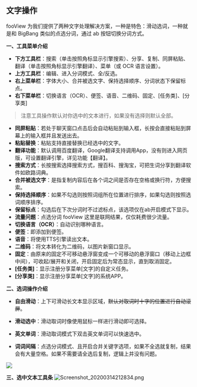 ## 文字操作
fooView 为我们提供了两种文字处理解决方案，一种是特色：滑动选词，一种就是和 BigBang 类似的点选分词，通过 ab 按钮切换分词方式。

**一、工具菜单介绍**
* **下方工具栏**：搜索（单击按照角标显示引擎搜索）、分享、复制、同屏粘贴、翻译（单击按照角标显示引擎翻译）、菜单（或 OCR 语言设置）。
* **上方工具栏**：编辑、进入分词模式、全/反选。
* **右上菜单栏**：字体大小、合并被选文字、保持选择顺序、分词状态下保留标点。
* **右下菜单栏**：切换语言（OCR）、便签、语音、二维码、固定、[任务类]、[分享类]
> 注意工具操作默认对你选中的文本进行，如果没有选择则默认全部。

* **同屏粘贴**：若处于聊天窗口点击后会自动粘贴到输入框，长按会直接粘贴到屏幕上的输入框并且发送出去。
* **粘贴替换**：粘贴支持直接替换已经选中的文字。
* **翻译功能**：默认调用百度翻译，Google翻译支持调用App，没有则进入网页版，可设置翻译引擎，详见功能【翻译】。
* **搜索方式**：长按搜索选择搜索方式，搜百科、搜淘宝，可把生词分享到翻译软件如欧路词典。
* **合并被选文字**：是指复制内容后在各个词之间是否存在空格或换行符，方便搜索。
* **保持选择顺序**：如果不勾选则按照词组所在位置进行排序，如果勾选则按照选词顺序排序。
* **保留标点**：勾选后在下次分词时不过滤标点，该选项仅在ab开启模式下显示。
* **流量问题**：点选分词 fooView 这里是联网结果，仅仅耗费很少流量。
* **切换语言（OCR）**：自动识别哪种语言。
* **便签**：即添加到便签。
* **语音**：将使用TTS引擎读出文本。
* **二维码**：将文本转化为二维码，以图片新窗口显示。
* **固定**：由原来的固定不可移动悬浮窗变成一个可移动的悬浮窗口（移动上边框中间），可收起/展开和关闭，开启固定后为常态显示，直到取消固定。
* **[任务类]**：显示注册分享菜单[文字]的自定义任务。
* **[分享类]**：显示注册分享菜单[文字]的系统APP。



**二、选词操作介绍**

* **自由滑动**：上下可滑动长文本显示区域，~~默认对取词时十字的位置进行自动滚屏~~。
* **滑动选中**：滑动取词时像使用鼠标一样进行滑动即可选择。
* **英文单词**：滑动取词模式下双击英文单词可以快速选中。

* **词词间隔**：点选分词模式、且开启合并关键字选项，如果不全选就复制，结果会有大量空格。如果不需要请全选后复制，逻辑上并没有问题。

![](http://ww1.sinaimg.cn/large/6b1dd0a7ly1fzr8y1p0gij20u01hck2d.jpg)

**三、选中文本工具条**
![Screenshot_20200314212834.png](http://ww1.sinaimg.cn/large/6b1dd0a7ly1gcts75y6pmj20u00b2my9.jpg)